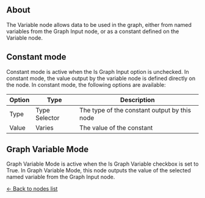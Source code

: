## About
The Variable node allows data to be used in the graph, either from named variables from the Graph Input node, or as a constant defined on the Variable node.

## Constant mode
Constant mode is active when the Is Graph Input option is unchecked. In constant mode, the value output by the variable node is defined directly on the node. In constant mode, the following options are available:

Option | Type | Description
--- | --- | ---
Type | Type Selector | The type of the constant output by this node
Value | Varies | The value of the constant

## Graph Variable Mode
Graph Variable Mode is active when the Is Graph Variable checkbox is set to True. In Graph Variable Mode, this node outputs the value of the selected named variable from the Graph Input node. 

[<- Back to nodes list](Nodes)
